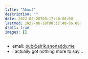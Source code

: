 ```yaml
---
title: "About"
description: ""
date: 2022-08-28T00:17:40-06:00
lastmod: 2022-08-28T00:17:40-06:00
draft: true
images: []
---
```


- email: [pub@eirik.anonaddy.me](mailto:pub@eirik.anonaddy.me)
- I actually got nothing more to say...
